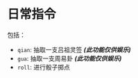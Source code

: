 # 日常指令

包括：
  - `qian`: 抽取一支吕祖灵签  ***(此功能仅供娱乐)***
  - `gua`: 抽取一支周易卦  ***(此功能仅供娱乐)***
  - `roll`: 进行骰子掷点
